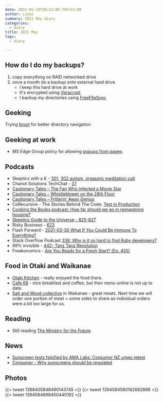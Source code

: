 ```yaml
---
date: 2021-05-18T20:23:00.745+13:00
author: Linas
summary: 2021 May diary
categories:
  - diary
title: 2021 May
tags:
  - diary

---
```


## How do I do my backups?
1. copy everything on RAID networked drive
2. once a month do a backup onto external hard drive
    * I keep this hard drive at work
    * It's encrypted using [Veracrypt](https://freefilesync.org/)
    * I backup my directories using [FreeFIleSync](https://freefilesync.org/)

## Geeking
Trying [broot](https://github.com/Canop/broot) for better directory navigation

## Geeking at work
* MS Edge Group policy for allowing [popups from pages](https://docs.microsoft.com/en-us/deployedge/microsoft-edge-policies#popupsallowedforurls)

## Podcasts

* Skeptics with a K - [301](http://www.merseysideskeptics.org.uk/2021/04/skeptics-with-a-k-episode-301/), [302 autism, orgasmic meditation cult](http://www.merseysideskeptics.org.uk/2021/05/skeptics-with-a-k-episode-302/)
* Chariot Solutions TechChat - [37](https://chariotsolutions.com/podcast/techchat-tuesdays-37-opensearch-rust-rails-of-react/)
* [Cautionary Tales – The Fan Who Infected a Movie Star](https://timharford.com/2021/05/cautionary-tales-the-fan-who-infected-a-movie-star/)
* [Cautionary Tales – Whistleblower on the 28th Floor](https://timharford.com/2021/04/cautionary-tales-whistleblower-on-the-28th-floor/)
* [Cautionary Tales – Fritterin’ Away Genius](https://timharford.com/2021/05/cautionary-tales-fritterin-away-genius/)
* CoRecursive - The Stories Behind The Code: [Test in Production](https://corecursive.com/019-test-in-production-with-charity-majors/)
* [Cooking the Books podcast: How far should we go in reimagining housing?](https://www.nzherald.co.nz/business/cooking-the-books-podcast-how-far-should-we-go-in-reimagining-housing/VNLKBHCQU4Z3MYRU6S33IOHXLI/)
* [Skeptics Guide to the Universe - 825-827](https://www.theskepticsguide.org/podcasts/)
* Risky Business - [623](https://risky.biz/RB623/)
* Flash Forward - [2021-03-30 What If You Could Be Immune To Everything?](https://www.flashforwardpod.com/2021/03/30/what-if-you-could-be-immune-to-everything/)
* Stack Overflow Podcast [338: Why is it so hard to find Ruby developers?](https://stackoverflow.blog/2021/05/14/podcast-338-why-is-it-so-hard-to-find-ruby-developers/)
* 99% invisible - [442- Tanz Tanz Revolution](https://99pi.simplecast.com/episodes/442-tanz-tanz-revolution-2rdI3mFG)
* Freakonomics - [Are You Ready for a Fresh Start? (Ep. 455)](https://freakonomics.com/podcast/fresh-starts/)

## Food in Otaki and Waikanae

* [Otaki Kitchen](https://otakikitchen.business.site/) - really enjoyed the food there.
* [Cafe 66](https://cafe-sixty-six.business.site/) - nice breakfast and coffee, but their menu online is not up to date.
* [Salt and Wood collective](https://www.foodfolk.co.nz/salt-and-wood/) in Waikanae - great meats. Next time we will order one portion of meat + some sides to share as individual orders were a bit too large for us.

## Reading

* Still reading [The Ministry for the Future](https://www.goodreads.com/book/photo/50998056-the-ministry-for-the-future)

## News

* [Sunscreen tests falsified by AMA Labs: Consumer NZ urges retest](https://www.rnz.co.nz/news/national/442310/sunscreen-tests-falsified-by-ama-labs-consumer-nz-urges-retest)
* [Consumer - Why sunscreens should be regulated](https://www.consumer.org.nz/articles/sunscreens/know-the-issue#article-test-results)

## Photos
{{< tweet  1388405848490143745 >}}
{{< tweet  1394584580162682886 >}}
{{< tweet  1394584698450440192 >}}


